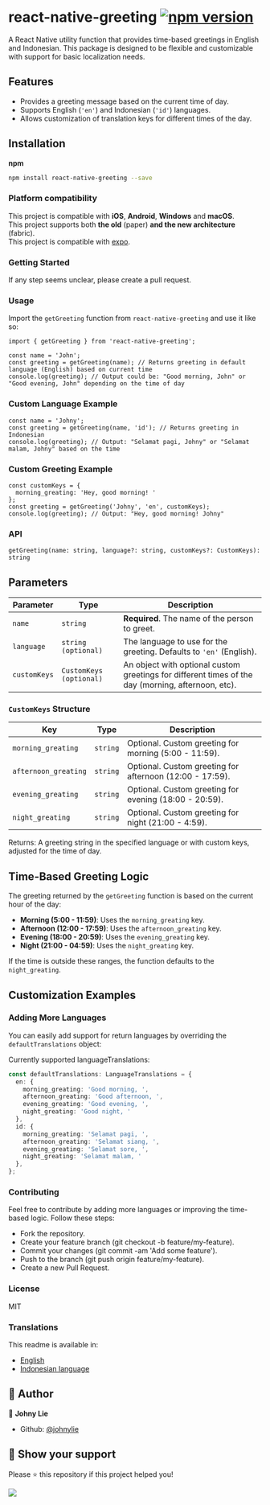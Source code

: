 # react-native-greeting [![npm version](https://badge.fury.io/js/react-native-greeting.svg)](https://badge.fury.io/js/react-native-greeting)

A React Native utility function that provides time-based greetings in English and Indonesian. This package is designed to be flexible and customizable with support for basic localization needs.

## Features

- Provides a greeting message based on the current time of day.
- Supports English (`'en'`) and Indonesian (`'id'`) languages.
- Allows customization of translation keys for different times of the day.

## Installation

**npm**

```bash
npm install react-native-greeting --save
```

### Platform compatibility

This project is compatible with **iOS**,  **Android**, **Windows** and **macOS**.  
This project supports both **the old** (paper) **and the new architecture** (fabric).  
This project is compatible with [expo](https://docs.expo.dev/).

### Getting Started

If any step seems unclear, please create a pull request.

### Usage

Import the `getGreeting` function from `react-native-greeting` and use it like so:

```tsx
import { getGreeting } from 'react-native-greeting';

const name = 'John';
const greeting = getGreeting(name); // Returns greeting in default language (English) based on current time
console.log(greeting); // Output could be: "Good morning, John" or "Good evening, John" depending on the time of day
```

### Custom Language Example

```tsx
const name = 'Johny';
const greeting = getGreeting(name, 'id'); // Returns greeting in Indonesian
console.log(greeting); // Output: "Selamat pagi, Johny" or "Selamat malam, Johny" based on the time
```

### Custom Greeting Example

```tsx
const customKeys = {
  morning_greating: 'Hey, good morning! '
};
const greeting = getGreeting('Johny', 'en', customKeys);
console.log(greeting); // Output: "Hey, good morning! Johny"
```

### API
```tsx
getGreeting(name: string, language?: string, customKeys?: CustomKeys): string
```
## Parameters

| Parameter   | Type                     | Description                                                                                       |
|-------------|--------------------------|---------------------------------------------------------------------------------------------------|
| `name`      | `string`                 | **Required**. The name of the person to greet.                                                    |
| `language`  | `string (optional)`       | The language to use for the greeting. Defaults to `'en'` (English).                               |
| `customKeys`| `CustomKeys (optional)`   | An object with optional custom greetings for different times of the day (morning, afternoon, etc). |

### `CustomKeys` Structure

| Key                  | Type     | Description                                                  |
|----------------------|----------|--------------------------------------------------------------|
| `morning_greating`    | `string` | Optional. Custom greeting for morning (5:00 - 11:59).        |
| `afternoon_greating`  | `string` | Optional. Custom greeting for afternoon (12:00 - 17:59).     |
| `evening_greating`    | `string` | Optional. Custom greeting for evening (18:00 - 20:59).       |
| `night_greating`      | `string` | Optional. Custom greeting for night (21:00 - 4:59).          |

Returns:
A greeting string in the specified language or with custom keys, adjusted for the time of day.

## Time-Based Greeting Logic

The greeting returned by the `getGreeting` function is based on the current hour of the day:

- **Morning (5:00 - 11:59)**: Uses the `morning_greating` key.
- **Afternoon (12:00 - 17:59)**: Uses the `afternoon_greating` key.
- **Evening (18:00 - 20:59)**: Uses the `evening_greating` key.
- **Night (21:00 - 04:59)**: Uses the `night_greating` key.

If the time is outside these ranges, the function defaults to the `night_greating`.

## Customization Examples

### Adding More Languages

You can easily add support for return languages by overriding the `defaultTranslations` object:

Currently supported languageTranslations:

```typescript
const defaultTranslations: LanguageTranslations = {
  en: {
    morning_greating: 'Good morning, ',
    afternoon_greating: 'Good afternoon, ',
    evening_greating: 'Good evening, ',
    night_greating: 'Good night, '
  },
  id: {
    morning_greating: 'Selamat pagi, ',
    afternoon_greating: 'Selamat siang, ',
    evening_greating: 'Selamat sore, ',
    night_greating: 'Selamat malam, '
  },
};
```

### Contributing

Feel free to contribute by adding more languages or improving the time-based logic. Follow these steps:

- Fork the repository.
- Create your feature branch (git checkout -b feature/my-feature).
- Commit your changes (git commit -am 'Add some feature').
- Push to the branch (git push origin feature/my-feature).
- Create a new Pull Request.

### License

MIT

### Translations

This readme is available in:

- [English](./README.md)
- [Indonesian language](./README.indonesian.md)

## 📝 Author

👤 **Johny Lie**

- Github: [@johnylie](https://github.com/johnylie)

## 🌱 Show your support

Please ⭐️ this repository if this project helped you!

[![](https://img.shields.io/static/v1?label=Sponsor&message=%E2%9D%A4&logo=GitHub&color=%23fe8e86)](https://github.com/sponsors/johnylie)
